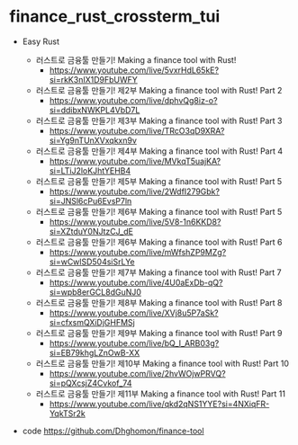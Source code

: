 # finance_rust_crossterm_tui

- Easy Rust
  - 러스트로 금융툴 만들기! Making a finance tool with Rust!
    - https://www.youtube.com/live/5vxrHdL65kE?si=rkK3nIX1D9FbUWFY
  - 러스트로 금융툴 만들기! 제2부 Making a finance tool with Rust! Part 2
    - https://www.youtube.com/live/dphvQg8iz-o?si=ddibxNWKPL4VbD7L
  - 러스트로 금융툴 만들기! 제3부 Making a finance tool with Rust! Part 3
    - https://www.youtube.com/live/TRcO3qD9XRA?si=Yg9nTUnXVxqkxn9v
  - 러스트로 금융툴 만들기! 제4부 Making a finance tool with Rust! Part 4
    - https://www.youtube.com/live/MVkqT5uajKA?si=LTiJ2loKJhtYEHB4
  - 러스트로 금융툴 만들기! 제5부 Making a finance tool with Rust! Part 5
    - https://www.youtube.com/live/2WdfI279Gbk?si=JNSl6cPu6EvsP7ln
  - 러스트로 금융툴 만들기! 제6부 Making a finance tool with Rust! Part 5
    - https://www.youtube.com/live/5V8-1n6KKD8?si=XZtduY0NJtzCJ_dE
  - 러스트로 금융툴 만들기! 제6부 Making a finance tool with Rust! Part 6
    - https://www.youtube.com/live/mWfshZP9MZg?si=wCwlSD504siSrLYe
  - 러스트로 금융툴 만들기! 제7부 Making a finance tool with Rust! Part 7
    - https://www.youtube.com/live/4U0aExDb-qQ?si=wpb8erGCL8dGuNJ0
  - 러스트로 금융툴 만들기! 제8부 Making a finance tool with Rust! Part 8
    - https://www.youtube.com/live/XVj8u5P7aSk?si=cfxsmQXiDjGHFMSj
  - 러스트로 금융툴 만들기! 제9부 Making a finance tool with Rust! Part 9
    - https://www.youtube.com/live/bQ_I_ARB03g?si=EB79khgLZnOwB-XX
  - 러스트로 금융툴 만들기! 제10부 Making a finance tool with Rust! Part 10
    - https://www.youtube.com/live/2hvWOjwPRVQ?si=pQXcsjZ4Cvkof_74
  - 러스트로 금융툴 만들기! 제11부 Making a finance tool with Rust! Part 11
    - https://www.youtube.com/live/qkd2qNS1YYE?si=4NXiqFR-YqkTSr2k

- code https://github.com/Dhghomon/finance-tool
